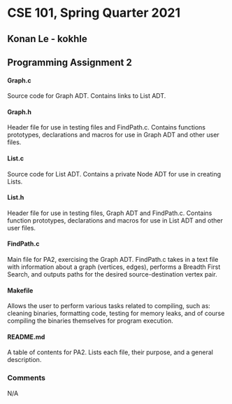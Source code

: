 # CSE 101, Spring Quarter 2021

## Konan Le - kokhle

## Programming Assignment 2

#### Graph.c
<p> Source code for Graph ADT. Contains links to List ADT. </p>

#### Graph.h
<p> Header file for use in testing files and FindPath.c. Contains functions prototypes, declarations and macros for use
in Graph ADT and other user files. </p>

#### List.c
<p> Source code for List ADT. Contains a private Node ADT for use in creating Lists. </p>

#### List.h
<p> Header file for use in testing files, Graph ADT and FindPath.c. Contains function prototypes, declarations and
macros for use in List ADT and other user files. </p>

#### FindPath.c
<p> Main file for PA2, exercising the Graph ADT. FindPath.c takes in a text file with information about a graph
(vertices, edges), performs a Breadth First Search, and outputs paths for the desired source-destination vertex pair.
</p>

#### Makefile
<p> Allows the user to perform various tasks related to compiling, such as: cleaning binaries, formatting code, testing
for memory leaks, and of course compiling the binaries themselves for program execution. </p>

#### README.md
<p> A table of contents for PA2. Lists each file, their purpose, and a general description. </p>

### Comments
<p>N/A</p>

